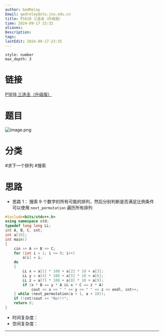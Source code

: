 ```yaml
---
author: GedRelay
Email: gedrelay@stu.jnu.edu.cn
title: P1618 三连击（升级版）
time: 2024-09-17 23:32
aliases: 
Description: 
tags: 
lastEdit: 2024-09-17-23:35
---
```


```toc
style: number
max_depth: 3
```

# 链接
[P1618 三连击（升级版）](https://www.luogu.com.cn/problem/P1618) 

# 题目
![image.png](https://ged-pic-bed.oss-cn-guangzhou.aliyuncs.com/img/202409172333846.png)


# 分类
#求下一个排列 #搜索 

# 思路
- 思路 1：
搜索 ${9 }$ 个数字的所有可能的排列，然后分别判断是否满足比例条件
可以使用 `next_permutation` 遍历所有排列


```cpp
#include<bits/stdc++.h>
using namespace std;
typedef long long LL;
int A, B, C, cnt;
int a[10];
int main()
{
	cin >> A >> B >> C;
	for (int i = 1; i <= 9; i++)
		a[i] = i;
	do
	{
		LL x = a[1] * 100 + a[2] * 10 + a[3];
		LL y = a[4] * 100 + a[5] * 10 + a[6];
		LL z = a[7] * 100 + a[8] * 10 + a[9];
		if (x * B == y * A && x * C == z * A)
			cout << x << " " << y << " " << z << endl, cnt++;
	} while (next_permutation(a + 1, a + 10));
	if (!cnt)cout << "No!!!";
	return 0;
}
```


- 时间复杂度：
- 空间复杂度：


---

